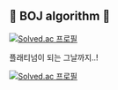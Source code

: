 ## 💪 BOJ algorithm 💪
[![Solved.ac
프로필](http://mazassumnida.wtf/api/mini/generate_badge?boj=wown252)](https://github.com/ellynhan/algorithm)

플래티넘이 되는 그날까지..!

[![Solved.ac
프로필](http://mazassumnida.wtf/api/v2/generate_badge?boj=wown252)](https://solved.ac/wown252)

<!--
**ellynhan/ellynhan** is a ✨ _special_ ✨ repository because its `README.md` (this file) appears on your GitHub profile.

Here are some ideas to get you started:

- 🔭 I’m currently working on ...
- 🌱 I’m currently learning ...
- 👯 I’m looking to collaborate on ...
- 🤔 I’m looking for help with ...
- 💬 Ask me about ...
- 📫 How to reach me: ...
- 😄 Pronouns: ...
- ⚡ Fun fact: ...
-->
